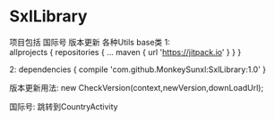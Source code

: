 # SxlLibrary
项目包括 
    国际号 
    版本更新 
    各种Utils 
    base类
 1:   
	allprojects {
		repositories {
			...
			maven { url 'https://jitpack.io' }
		}
	}

2:
	dependencies {
	        compile 'com.github.MonkeySunxl:SxlLibrary:1.0'
	}
  
  版本更新用法:
      new CheckVersion(context,newVersion,downLoadUrl);
    
  国际号: 跳转到CountryActivity  
